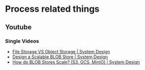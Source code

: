 # Process related things


## Youtube

### Single Videos

- [File Storage VS Object Storage | System Design](https://www.youtube.com/watch?v=AV4Ei1qW89o)
- [Design a Scalable BLOB Store | System Design](https://www.youtube.com/watch?v=lWnQtOIWiUY)
- [How do BLOB Stores Scale? (S3, GCS, MinIO) | System Design](https://www.youtube.com/watch?v=gzUJ0N6jIb4)